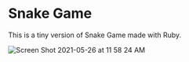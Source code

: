 # Snake Game

This is a tiny version of Snake Game made with Ruby.

![Screen Shot 2021-05-26 at 11 58 24 AM](https://user-images.githubusercontent.com/28455356/119701465-f93e4680-be19-11eb-9be7-d3f9c60a45be.pn)
